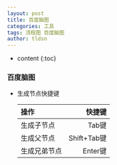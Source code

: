 ```yaml
---
layout: post
title: 百度脑图
categories: 工具
tags: 流程图 百度脑图
author: tldsn
---
```


* content
{:toc}

### 百度脑图

* 生成节点快捷键

    |操作|快捷键|
    |:---|---:|
    | 生成子节点             | Tab键                    |
    | 生成父节点             | Shift+Tab键              |
    | 生成兄弟节点           | Enter键                  |
